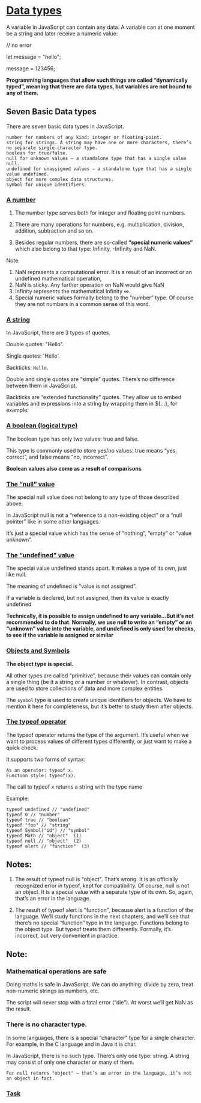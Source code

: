 # [Data types](https://javascript.info/types)

A variable in JavaScript can contain any data. A variable can at one moment be a string and later receive a numeric value:

// no error

let message = "hello";

message = 123456;

__Programming languages that allow such things are called “dynamically typed”, meaning that there are data types, but variables are not bound to any of them.__

## Seven Basic Data types

There are seven basic data types in JavaScript.

	number for numbers of any kind: integer or floating-point.
	string for strings. A string may have one or more characters, there’s no separate single-character type.
	boolean for true/false.
	null for unknown values – a standalone type that has a single value null.
	undefined for unassigned values – a standalone type that has a single value undefined.
	object for more complex data structures.
	symbol for unique identifiers.


### [A number](https://javascript.info/types#a-number)

1. The number type serves both for integer and floating point numbers.
2. There are many operations for numbers, e.g. multiplication, division, addition, subtraction and so on.

3. Besides regular numbers, there are so-called __“special numeric values”__ which also belong to that type: Infinity, -Infinity and NaN.

Note:
1. NaN represents a computational error. It is a result of an incorrect or an undefined mathematical operation,
2. NaN is sticky. Any further operation on NaN would give NaN
3. Infinity represents the mathematical Infinity ∞.
4. Special numeric values formally belong to the “number” type. Of course they are not numbers in a common sense of this word.

### [A string](https://javascript.info/types#a-string)

In JavaScript, there are 3 types of quotes.

Double quotes: "Hello".

Single quotes: 'Hello'.

Backticks: `Hello`.

Double and single quotes are “simple” quotes. There’s no difference between them in JavaScript.

Backticks are “extended functionality” quotes. They allow us to embed variables and expressions into a string by wrapping them in ${…}, for example:

### [A boolean (logical type)](https://javascript.info/types#a-boolean-logical-type)

The boolean type has only two values: true and false.

This type is commonly used to store yes/no values: true means “yes, correct”, and false means “no, incorrect”.

__Boolean values also come as a result of comparisons__

### [The “null” value](https://javascript.info/types#the-null-value)

The special null value does not belong to any type of those described above.

In JavaScript null is not a “reference to a non-existing object” or a “null pointer” like in some other languages.

It’s just a special value which has the sense of “nothing”, “empty” or “value unknown”.

### [The “undefined” value](https://javascript.info/types#the-undefined-value)

The special value undefined stands apart. It makes a type of its own, just like null.

The meaning of undefined is “value is not assigned”.

If a variable is declared, but not assigned, then its value is exactly undefined

__Technically, it is possible to assign undefined to any variable...But it’s not recommended to do that. Normally, we use null to write an “empty” or an “unknown” value into the variable, and undefined is only used for checks, to see if the variable is assigned or similar__

### [Objects and Symbols](https://javascript.info/types#objects-and-symbols)

__The object type is special.__

All other types are called “primitive”, because their values can contain only a single thing (be it a string or a number or whatever). In contrast, objects are used to store collections of data and more complex entities.

The `symbol` type is used to create unique identifiers for objects. We have to mention it here for completeness, but it’s better to study them after objects.

### [The typeof operator](https://javascript.info/types#type-typeof)

The typeof operator returns the type of the argument. It’s useful when we want to process values of different types differently, or just want to make a quick check.

It supports two forms of syntax:

	As an operator: typeof x.
	Function style: typeof(x).

The call to typeof x returns a string with the type name

Example:

	typeof undefined // "undefined"
	typeof 0 // "number"
	typeof true // "boolean"
	typeof "foo" // "string"
	typeof Symbol("id") // "symbol"
	typeof Math // "object"  (1)
	typeof null // "object"  (2)
	typeof alert // "function"  (3)

## Notes:

1. The result of typeof null is "object". That’s wrong. It is an officially recognized error in typeof, kept for compatibility. Of course, null is not an object. It is a special value with a separate type of its own. So, again, that’s an error in the language.

2. The result of typeof alert is "function", because alert is a function of the language. We’ll study functions in the next chapters, and we’ll see that there’s no special “function” type in the language. Functions belong to the object type. But typeof treats them differently. Formally, it’s incorrect, but very convenient in practice.

### []()

## Note:

### Mathematical operations are safe

Doing maths is safe in JavaScript. We can do anything: divide by zero, treat non-numeric strings as numbers, etc.

The script will never stop with a fatal error (“die”). At worst we’ll get NaN as the result.

### There is no character type.

In some languages, there is a special “character” type for a single character. For example, in the C language and in Java it is char.

In JavaScript, there is no such type. There’s only one type: string. A string may consist of only one character or many of them.

	For null returns "object" – that’s an error in the language, it’s not an object in fact.


### [Task](https://javascript.info/types#string-quotes)